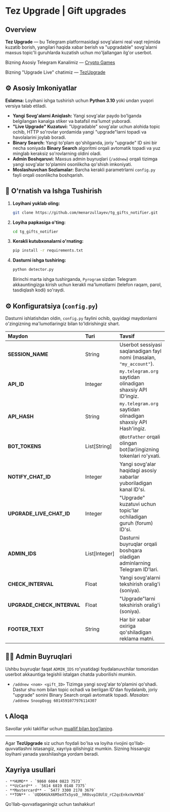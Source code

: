# Tez Upgrade | Gift upgrades

## Overview

**Tez Upgrade** — bu Telegram platformasidagi sovg'alarni real vaqt rejimida kuzatib borish, yangilari haqida xabar berish va "upgradable" sovg'alarni maxsus topic'li guruhlarda kuzatish uchun mo'ljallangan ilg'or userbot.

Bizning Asosiy Telegram Kanalimiz — [Crypto Games](https://t.me/crypto_click_games)

Bizning "Upgrade Live" chatimiz — [TezUpgrade](https://t.me/TezUpgrade)

## ⚙️ Asosiy Imkoniyatlar

**Eslatma:** Loyihani ishga tushirish uchun **Python 3.10** yoki undan yuqori versiya talab etiladi.

  - **Yangi Sovg'alarni Aniqlash:** Yangi sovg'alar paydo bo'lganda belgilangan kanalga stiker va batafsil ma'lumot yuboradi.
  - **"Live Upgrade" Kuzatuvi:** "Upgradable" sovg'alar uchun alohida topic ochib, HTTP so'rovlar yordamida yangi "upgrade"larni topadi va havolalarini joylab boradi.
  - **Binary Search:** Yangi to'plam qo'shilganda, joriy "upgrade" ID sini bir necha soniyada **Binary Search** algoritmi orqali avtomatik topadi va yuz minglab keraksiz so'rovlarning oldini oladi.
  - **Admin Boshqaruvi:** Maxsus admin buyruqlari (`/addnew`) orqali tizimga yangi sovg'alar to'plamini osonlikcha qo'shish imkoniyati.
  - **Moslashuvchan Sozlamalar:** Barcha kerakli parametrlarni `config.py` fayli orqali osonlikcha boshqarish.

## 🚀 O'rnatish va Ishga Tushirish

1.  **Loyihani yuklab oling:**
    ```sh
    git clone https://github.com/menarzullayev/tg_gifts_notifier.git
    ```
2.  **Loyiha papkasiga o'ting:**
    ```sh
    cd tg_gifts_notifier
    ```
3.  **Kerakli kutubxonalarni o'rnating:**
    ```sh
    pip install -r requirements.txt
    ```
4.  **Dasturni ishga tushiring:**
    ```sh
    python detector.py
    ```
    Birinchi marta ishga tushirganda, `Pyrogram` sizdan Telegram akkauntingizga kirish uchun kerakli ma'lumotlarni (telefon raqam, parol, tasdiqlash kodi) so'raydi.

## ⚙️ Konfiguratsiya (`config.py`)

Dasturni ishlatishdan oldin, `config.py` faylini ochib, quyidagi maydonlarni o'zingizning ma'lumotlaringiz bilan to'ldirishingiz shart.

| Maydon | Turi | Tavsif |
| :--- | :--- | :--- |
| **SESSION\_NAME** | String | Userbot sessiyasi saqlanadigan fayl nomi (masalan, `"my_account"`). |
| **API\_ID** | Integer | `my.telegram.org` saytidan olinadigan shaxsiy API ID'ingiz. |
| **API\_HASH** | String | `my.telegram.org` saytidan olinadigan shaxsiy API Hash'ingiz. |
| **BOT\_TOKENS** | List[String] | `@BotFather` orqali olingan bot(lar)ingizning tokenlari ro'yxati. |
| **NOTIFY\_CHAT\_ID** | Integer | Yangi sovg'alar haqidagi asosiy xabarlar yuboriladigan kanal ID'si. |
| **UPGRADE\_LIVE\_CHAT\_ID** | Integer | "Upgrade" kuzatuvi uchun topic'lar ochiladigan guruh (forum) ID'si. |
| **ADMIN\_IDS** | List[Integer] | Dasturni buyruqlar orqali boshqara oladigan adminlarning Telegram ID'lari. |
| **CHECK\_INTERVAL** | Float | Yangi sovg'alarni tekshirish oralig'i (soniya). |
| **UPGRADE\_CHECK\_INTERVAL**| Float | "Upgrade"larni tekshirish oralig'i (soniya). |
| **FOOTER\_TEXT** | String | Har bir xabar oxiriga qo'shiladigan reklama matni. |

## 👨‍💻 Admin Buyruqlari

Ushbu buyruqlar faqat `ADMIN_IDS` ro'yxatidagi foydalanuvchilar tomonidan userbot akkauntiga tegishli istalgan chatda yuborilishi mumkin.

  - `/addnew <nom> <gift_ID>`
    Tizimga yangi sovg'alar to'plamini qo'shadi. Dastur shu nom bilan topic ochadi va berilgan ID'dan foydalanib, joriy "upgrade" sonini Binary Search orqali avtomatik topadi.
    *Masalan:* `/addnew SnoopDogg 6014591077976114307`

## 📞 Aloqa

Savollar yoki takliflar uchun [muallif bilan bog'laning](https://t.me/menarzullayev/).

-----

Agar **TezUpgrade** siz uchun foydali bo'lsa va loyiha rivojini qo'llab-quvvatlashni istasangiz, xayriya qilishingiz mumkin. Sizning hissangiz loyihani yanada yaxshilashga yordam beradi.

## Xayriya usullari
    - **HUMO** - `9860 6004 0823 7573`
    - **UzCard** - `5614 6819 0148 7375`
    - **Mastercard** - `5477 3300 2178 3679`
    - **TON** - `UQD6KUkX6M5eXTx5ysO__hR0svpI8UlU_rC2qcEnkxVwYKb8`

Qo'llab-quvvatlaganingiz uchun tashakkur\!